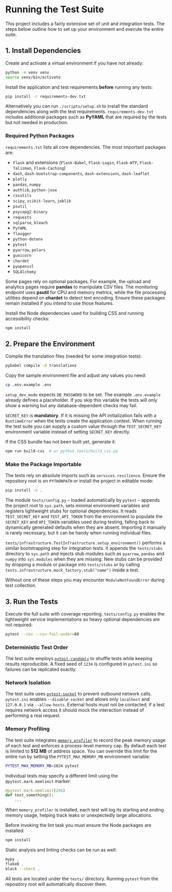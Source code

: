 # Running the Test Suite

This project includes a fairly extensive set of unit and integration tests. The
steps below outline how to set up your environment and execute the entire suite.

## 1. Install Dependencies

Create and activate a virtual environment if you have not already:
```bash
python -m venv venv
source venv/bin/activate
```

Install the application and test requirements **before** running any tests:
```bash
pip install -r requirements-dev.txt
```
Alternatively you can run `./scripts/setup.sh` to install the standard
dependencies along with the test requirements. `requirements-dev.txt`
includes additional packages such as **PyYAML** that are required by the
tests but not needed in production.

### Required Python Packages

`requirements.txt` lists all core dependencies. The most important packages are:

- `Flask` and extensions (`Flask-Babel`, `Flask-Login`, `Flask-WTF`,
  `Flask-Talisman`, `Flask-Caching`)
- `dash`, `dash-bootstrap-components`, `dash-extensions`, `dash-leaflet`
- `plotly`
- `pandas`, `numpy`
- `authlib`, `python-jose`
- `cssutils`
- `scipy`, `scikit-learn`, `joblib`
- `psutil`
- `psycopg2-binary`
- `requests`
- `sqlparse`, `bleach`
- `PyYAML`
- `flasgger`
- `python-dotenv`
- `pytest`
- `pyarrow`, `polars`
- `gunicorn`
- `chardet`
- `pyopenssl`
- `SQLAlchemy`

Some pages rely on optional packages. For example, the upload and analytics
pages require **pandas** to manipulate CSV files. The monitoring endpoint uses
**psutil** for CPU and memory metrics, while the file processing utilities
depend on **chardet** to detect text encoding. Ensure these packages remain
installed if you intend to use those features.

Install the Node dependencies used for building CSS and running accessibility
checks:
```bash
npm install
```

## 2. Prepare the Environment

Compile the translation files (needed for some integration tests):
```bash
pybabel compile -d translations
```

Copy the sample environment file and adjust any values you need:
```bash
cp .env.example .env
```
`setup_dev_mode` expects `DB_PASSWORD` to be set. The example `.env.example`
already defines a placeholder. If you skip this variable the tests will only
show a warning but any database-dependent checks may fail.

`SECRET_KEY` is **mandatory**. If it is missing the API initialization fails
with a `RuntimeError` when the tests create the application context. When
running the test suite you can supply a custom value through the
`TEST_SECRET_KEY` environment variable instead of setting `SECRET_KEY`
directly.

If the CSS bundle has not been built yet, generate it:
```bash
npm run build-css  # or python tools/build_css.py
```

### Make the Package Importable

The tests rely on absolute imports such as `services.resilience`. Ensure the
repository root is on `PYTHONPATH` or install the project in editable mode:

```bash
pip install -e .
```

The module `tests/config.py` – loaded automatically by `pytest` – appends the
project root to `sys.path`, sets minimal environment variables and registers
lightweight stubs for optional dependencies. It reads `TEST_SECRET_KEY` and
`TEST_API_TOKEN` from the environment to populate the `SECRET_KEY` and
`API_TOKEN` variables used during testing, falling back to dynamically generated
defaults when they are absent. Importing it manually is rarely necessary, but it
can be handy when running individual files.

`tests/infrastructure.TestInfrastructure.setup_environment()` performs a similar
bootstrapping step for integration tests. It appends the `tests/stubs`
directory to `sys.path` and injects stub modules such as `pyarrow`, `pandas` and
`numpy` into `sys.modules` when they are missing. New stubs can be provided by
dropping a module or package into `tests/stubs` or by calling
`tests.infrastructure.mock_factory.stub("name")` inside a test.

Without one of these steps you may encounter `ModuleNotFoundError` during test
collection.

## 3. Run the Tests

Execute the full suite with coverage reporting. `tests/config.py` enables the
lightweight service implementations so heavy optional dependencies are not
required:
```bash
pytest --cov --cov-fail-under=80
```

### Deterministic Test Order

The test suite employs [`pytest-randomly`](https://pypi.org/project/pytest-randomly/)
to shuffle tests while keeping results reproducible. A fixed seed of `1234` is
configured in `pytest.ini` so failures can be replicated exactly.

### Network Isolation

The test suite uses [`pytest-socket`](https://pypi.org/project/pytest-socket/)
to prevent outbound network calls. `pytest.ini` enables `--disable-socket` and
allows only `localhost` and `127.0.0.1` via `--allow-hosts`. External hosts must
not be contacted; if a test requires network access it should mock the
interaction instead of performing a real request.

### Memory Profiling

The test suite integrates [`memory_profiler`](https://pypi.org/project/memory-profiler/)
to record the peak memory usage of each test and enforces a process-level memory
cap. By default each test is limited to **512 MB** of address space. You can
override this limit for the entire run by setting the `PYTEST_MAX_MEMORY_MB`
environment variable:

```bash
PYTEST_MAX_MEMORY_MB=1024 pytest
```

Individual tests may specify a different limit using the `@pytest.mark.memlimit` marker:

```python
@pytest.mark.memlimit(256)
def test_something():
    ...
```

When `memory_profiler` is installed, each test will log its starting and ending
memory usage, helping track leaks or unexpectedly large allocations.

Before invoking the lint task you must ensure the Node packages are installed:
```bash
npm install
```

Static analysis and linting checks can be run as well:
```bash
mypy .
flake8 .
black --check .
```

All tests are located under the `tests/` directory. Running `pytest` from the
repository root will automatically discover them.
